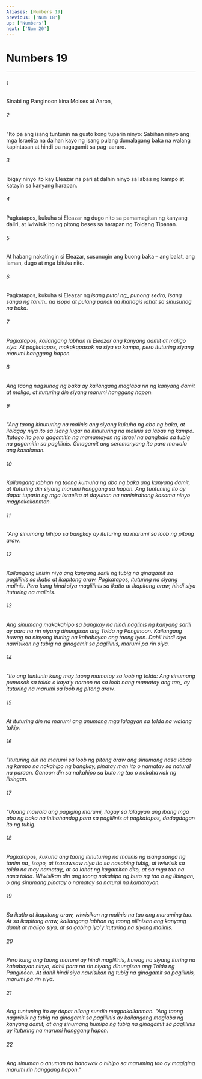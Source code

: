 ```yaml
---
Aliases: [Numbers 19]
previous: ['Num 18']
up: ['Numbers']
next: ['Num 20']
---
```

# Numbers 19

***






















###### 1 










Sinabi ng Panginoon kina Moises at Aaron, 





















###### 2 










"Ito pa ang isang tuntunin na gusto kong tuparin ninyo: Sabihan ninyo ang mga Israelita na dalhan kayo ng isang pulang dumalagang baka na walang kapintasan at hindi pa nagagamit sa pag-aararo. 





















###### 3 










Ibigay ninyo ito kay Eleazar na pari at dalhin ninyo sa labas ng kampo at katayin sa kanyang harapan. 





















###### 4 










Pagkatapos, kukuha si Eleazar ng dugo nito sa pamamagitan ng kanyang daliri, at iwiwisik ito ng pitong beses sa harapan ng Toldang Tipanan. 





















###### 5 










At habang nakatingin si Eleazar, susunugin ang buong baka – ang balat, ang laman, dugo at mga bituka nito. 





















###### 6 










Pagkatapos, kukuha si Eleazar ng <i class="trans-change">isang putol ng_ punong sedro, <i class="trans-change">isang sanga ng tanim_ na isopo at pulang panali na ihahagis lahat sa sinusunog na baka. 





















###### 7 










Pagkatapos, kailangang labhan ni Eleazar ang kanyang damit at maligo siya. At pagkatapos, makakapasok na siya sa kampo, pero ituturing siyang marumi hanggang hapon. 





















###### 8 










Ang taong nagsunog ng baka ay kailangang maglaba rin ng kanyang damit at maligo, at ituturing din siyang marumi hanggang hapon. 





















###### 9 










"Ang taong itinuturing na malinis ang siyang kukuha ng abo ng baka, at ilalagay niya ito sa isang lugar na itinuturing na malinis sa labas ng kampo. Itatago ito pero gagamitin ng mamamayan ng Israel na panghalo sa tubig na gagamitin sa paglilinis. Ginagamit ang seremonyang ito para mawala ang kasalanan. 





















###### 10 










Kailangang labhan ng taong kumuha ng abo ng baka ang kanyang damit, at ituturing din siyang marumi hanggang sa hapon. Ang tuntuning ito ay dapat tuparin ng mga Israelita at dayuhan na naninirahang kasama ninyo magpakailanman. 





















###### 11 










"Ang sinumang hihipo sa bangkay ay ituturing na marumi sa loob ng pitong araw. 





















###### 12 










Kailangang linisin niya ang kanyang sarili ng tubig na ginagamit sa paglilinis sa ikatlo at ikapitong araw. Pagkatapos, ituturing na siyang malinis. Pero kung hindi siya maglilinis sa ikatlo at ikapitong araw, hindi siya ituturing na malinis. 





















###### 13 










Ang sinumang makakahipo sa bangkay na hindi naglinis ng kanyang sarili ay para na rin niyang dinungisan ang Tolda ng Panginoon. Kailangang huwag na ninyong ituring na kababayan ang taong iyon. Dahil hindi siya nawisikan ng tubig na ginagamit sa paglilinis, marumi pa rin siya. 





















###### 14 










"Ito ang tuntunin kung may taong mamatay sa loob ng tolda: Ang sinumang pumasok sa tolda o kayaʼy naroon na sa loob <i class="trans-change">nang mamatay ang tao_ ay ituturing na marumi sa loob ng pitong araw. 





















###### 15 










At ituturing din na marumi ang anumang mga lalagyan sa tolda na walang takip. 





















###### 16 










"Ituturing din na marumi sa loob ng pitong araw ang sinumang nasa labas ng kampo na nakahipo ng bangkay, pinatay man ito o namatay sa natural na paraan. Ganoon din sa nakahipo sa buto ng tao o nakahawak ng libingan. 





















###### 17 










"Upang mawala ang pagiging marumi, ilagay sa lalagyan ang ibang mga abo ng baka na inihahandog para sa paglilinis at pagkatapos, dadagdagan ito ng tubig. 





















###### 18 










Pagkatapos, kukuha ang taong itinuturing na malinis ng <i class="trans-change">isang sanga ng tanim na_ isopo, at isasawsaw niya ito sa nasabing tubig, at iwiwisik sa tolda <i class="trans-change">na may namatay_ at sa lahat ng kagamitan dito, at sa mga tao na nasa tolda. Wiwisikan din ang taong nakahipo ng buto ng tao o ng libingan, o ang sinumang pinatay o namatay sa natural na kamatayan. 





















###### 19 










Sa ikatlo at ikapitong araw, wiwisikan ng malinis na tao ang maruming tao. At sa ikapitong araw, kailangang labhan ng taong nilinisan ang kanyang damit at maligo siya, at sa gabing iyoʼy ituturing na siyang malinis. 





















###### 20 










Pero kung ang taong marumi ay hindi maglilinis, huwag na siyang ituring na kababayan ninyo, dahil para na rin niyang dinungisan ang Tolda ng Panginoon. At dahil hindi siya nawisikan ng tubig na ginagamit sa paglilinis, marumi pa rin siya. 





















###### 21 










Ang tuntuning ito ay dapat nilang sundin magpakailanman. "Ang taong nagwisik ng tubig na ginagamit sa paglilinis ay kailangang maglaba ng kanyang damit, at ang sinumang humipo ng tubig na ginagamit sa paglilinis ay ituturing na marumi hanggang hapon. 





















###### 22 










Ang sinuman o anuman na hahawak o hihipo sa maruming tao ay magiging marumi rin hanggang hapon."
